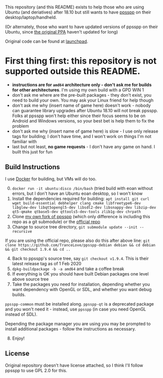 This repository (and this README) exists to help those who are using Ubuntu (and deriatives) after 18.10 but still wants to have [ppsspp](https://www.ppsspp.org) on their desktop/laptop/handheld.

(Or alternately, those who want to have updated versions of ppsspp on their Ubuntu, since [the original PPA](https://launchpad.net/~ppsspp/+archive/ubuntu/stable) haven't updated for long)

Original code can be found at [launchpad](https://code.launchpad.net/~ppsspp/ppsspp/+git/debian).

# First thing first: this repository is not supported outside this README.

- __instructions are for `amd64` architecture only - don't ask me for builds for other architectures__. I'm using my own build with a GPD WIN 1
- don't ask me where are the pre-built packages - they don't exist, you need to build your own. You may ask your Linux friend for help though
- don't ask me why (insert name of game here) doesn't work - nobody can guarantee library upgrades after Ubuntu 18.10 will not break ppsspp. Folks at ppsspp won't help either since their focus seems to be on Android and Windows versions, so your best bet is help them to fix the problem
- don't ask me why (insert name of game here) is slow - I use only release tags for building; I don't have time, and I won't work on things I'm not familiar with
- last but not least, __no game requests__ - I don't have any game on hand. I built this just for fun

## Build Instructions

I use [Docker](https://docker.io) for building, but VMs will do too.

0. `docker run -it ubuntu:disco /bin/bash` (tried build with eoan without errors, but I don't have an Ubuntu eoan desktop, so I won't know
1. Install the dependencies required for building: `apt install git curl wget build-essential debhelper clang cmake libfreetype6-dev libglew-dev libqt5opengl5-dev libsdl2-dev libsnappy-dev libzip-dev qt5-qmake qtbase5-dev qttools5-dev-tools zlib1g-dev chrpath`
2. Clone [my own fork of ppsspp](https://github.com/TranceLove/ppsspp) (which only difference is including this repo as a git submodule) or the [official repo](https://github.com/hrydgard/ppsspp)
3. Change to source tree directory, `git submodule update --init --recursive`

If you are using the official repo, please also do this after above line:
`git clone https://github.com/TranceLove/ppsspp-debian debian && cd debian && git checkout 1.9.4 && cd ..`

4. Back to ppsspp's source tree, say `git checkout v1.9.4`. This is their latest release tag as of 1 Feb 2020
5. `dpkg-buildpackage -b -a amd64` and take a coffee break
6. If everything is OK you should have built Debian packages one level above source tree
7. Take the packages you need for installation, depending whether you want dependency with OpenGL or SDL, and whether you want debug builds.

`ppsspp-common` must be installed along. `ppsspp-qt` is a deprecated package and you won't need it - instead, use `ppsspp` (in case you need OpenGL instead of SDL).

Depending the package manager you are using you may be prompted to install additional packages - follow the instructions as necessary.

8. Enjoy!

## License

Original repository doesn't have license attached, so I think I'll follow ppsspp to use GPL 2.0 for this.
